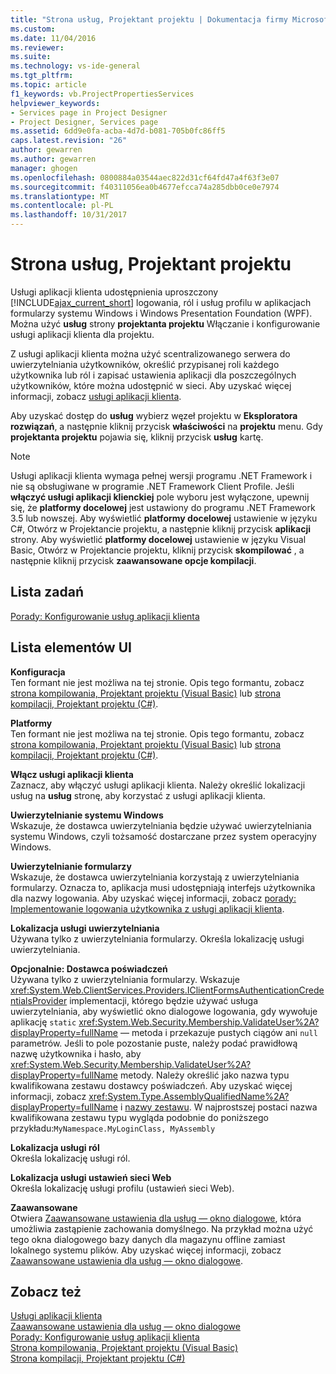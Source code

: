 ```yaml
---
title: "Strona usług, Projektant projektu | Dokumentacja firmy Microsoft"
ms.custom: 
ms.date: 11/04/2016
ms.reviewer: 
ms.suite: 
ms.technology: vs-ide-general
ms.tgt_pltfrm: 
ms.topic: article
f1_keywords: vb.ProjectPropertiesServices
helpviewer_keywords:
- Services page in Project Designer
- Project Designer, Services page
ms.assetid: 6dd9e0fa-acba-4d7d-b081-705b0fc86ff5
caps.latest.revision: "26"
author: gewarren
ms.author: gewarren
manager: ghogen
ms.openlocfilehash: 0800884a03544aec822d31cf64fd47a4f63f3e07
ms.sourcegitcommit: f40311056ea0b4677efcca74a285dbb0ce0e7974
ms.translationtype: MT
ms.contentlocale: pl-PL
ms.lasthandoff: 10/31/2017
---
```

# <a name="services-page-project-designer"></a>Strona usług, Projektant projektu
Usługi aplikacji klienta udostępnienia uproszczony [!INCLUDE[ajax_current_short](../../ide/reference/includes/ajax_current_short_md.md)] logowania, ról i usług profilu w aplikacjach formularzy systemu Windows i Windows Presentation Foundation (WPF). Można użyć **usług** strony **projektanta projektu** Włączanie i konfigurowanie usługi aplikacji klienta dla projektu.  
  
 Z usługi aplikacji klienta można użyć scentralizowanego serwera do uwierzytelniania użytkowników, określić przypisanej roli każdego użytkownika lub ról i zapisać ustawienia aplikacji dla poszczególnych użytkowników, które można udostępnić w sieci. Aby uzyskać więcej informacji, zobacz [usługi aplikacji klienta](/dotnet/framework/common-client-technologies/client-application-services).  
  
 Aby uzyskać dostęp do **usług** wybierz węzeł projektu w **Eksploratora rozwiązań**, a następnie kliknij przycisk **właściwości** na **projektu** menu. Gdy **projektanta projektu** pojawia się, kliknij przycisk **usług** kartę.  
  
> [!NOTE]
>  Usługi aplikacji klienta wymaga pełnej wersji programu .NET Framework i nie są obsługiwane w programie .NET Framework Client Profile. Jeśli **włączyć usługi aplikacji klienckiej** pole wyboru jest wyłączone, upewnij się, że **platformy docelowej** jest ustawiony do programu .NET Framework 3.5 lub nowszej. Aby wyświetlić **platformy docelowej** ustawienie w języku C#, Otwórz w Projektancie projektu, a następnie kliknij przycisk **aplikacji** strony. Aby wyświetlić **platformy docelowej** ustawienie w języku Visual Basic, Otwórz w Projektancie projektu, kliknij przycisk **skompilować** , a następnie kliknij przycisk **zaawansowane opcje kompilacji**.  
  
## <a name="task-list"></a>Lista zadań  
 [Porady: Konfigurowanie usług aplikacji klienta](/dotnet/framework/common-client-technologies/how-to-configure-client-application-services)  
  
## <a name="uielement-list"></a>Lista elementów UI  
 **Konfiguracja**  
 Ten formant nie jest możliwa na tej stronie. Opis tego formantu, zobacz [strona kompilowania, Projektant projektu (Visual Basic)](../../ide/reference/compile-page-project-designer-visual-basic.md) lub [strona kompilacji, Projektant projektu (C#)](../../ide/reference/build-page-project-designer-csharp.md).  
  
 **Platformy**  
 Ten formant nie jest możliwa na tej stronie. Opis tego formantu, zobacz [strona kompilowania, Projektant projektu (Visual Basic)](../../ide/reference/compile-page-project-designer-visual-basic.md) lub [strona kompilacji, Projektant projektu (C#)](../../ide/reference/build-page-project-designer-csharp.md).  
  
 **Włącz usługi aplikacji klienta**  
 Zaznacz, aby włączyć usługi aplikacji klienta. Należy określić lokalizacji usług na **usług** stronę, aby korzystać z usługi aplikacji klienta.  
  
 **Uwierzytelnianie systemu Windows**  
 Wskazuje, że dostawca uwierzytelniania będzie używać uwierzytelniania systemu Windows, czyli tożsamość dostarczane przez system operacyjny Windows.  
  
 **Uwierzytelnianie formularzy**  
 Wskazuje, że dostawca uwierzytelniania korzystają z uwierzytelniania formularzy. Oznacza to, aplikacja musi udostępniają interfejs użytkownika dla nazwy logowania. Aby uzyskać więcej informacji, zobacz [porady: Implementowanie logowania użytkownika z usługi aplikacji klienta](/dotnet/framework/common-client-technologies/how-to-implement-user-login-with-client-application-services).  
  
 **Lokalizacja usługi uwierzytelniania**  
 Używana tylko z uwierzytelniania formularzy. Określa lokalizację usługi uwierzytelniania.  
  
 **Opcjonalnie: Dostawca poświadczeń**  
 Używana tylko z uwierzytelniania formularzy. Wskazuje <xref:System.Web.ClientServices.Providers.IClientFormsAuthenticationCredentialsProvider> implementacji, którego będzie używać usługa uwierzytelniania, aby wyświetlić okno dialogowe logowania, gdy wywołuje aplikację `static` <xref:System.Web.Security.Membership.ValidateUser%2A?displayProperty=fullName> — metoda i przekazuje pustych ciągów ani `null` parametrów. Jeśli to pole pozostanie puste, należy podać prawidłową nazwę użytkownika i hasło, aby <xref:System.Web.Security.Membership.ValidateUser%2A?displayProperty=fullName> metody. Należy określić jako nazwa typu kwalifikowana zestawu dostawcy poświadczeń. Aby uzyskać więcej informacji, zobacz <xref:System.Type.AssemblyQualifiedName%2A?displayProperty=fullName> i [nazwy zestawu](/dotnet/framework/app-domains/assembly-names). W najprostszej postaci nazwa kwalifikowana zestawu typu wygląda podobnie do poniższego przykładu:`MyNamespace.MyLoginClass, MyAssembly`  
  
 **Lokalizacja usługi ról**  
 Określa lokalizację usługi ról.  
  
 **Lokalizacja usługi ustawień sieci Web**  
 Określa lokalizację usługi profilu (ustawień sieci Web).  
  
 **Zaawansowane**  
 Otwiera [Zaawansowane ustawienia dla usług — okno dialogowe](../../ide/reference/advanced-settings-for-services-dialog-box.md), która umożliwia zastąpienie zachowania domyślnego. Na przykład można użyć tego okna dialogowego bazy danych dla magazynu offline zamiast lokalnego systemu plików. Aby uzyskać więcej informacji, zobacz [Zaawansowane ustawienia dla usług — okno dialogowe](../../ide/reference/advanced-settings-for-services-dialog-box.md).  
  
## <a name="see-also"></a>Zobacz też  
 [Usługi aplikacji klienta](/dotnet/framework/common-client-technologies/client-application-services)   
 [Zaawansowane ustawienia dla usług — okno dialogowe](../../ide/reference/advanced-settings-for-services-dialog-box.md)   
 [Porady: Konfigurowanie usług aplikacji klienta](/dotnet/framework/common-client-technologies/how-to-configure-client-application-services)   
 [Strona kompilowania, Projektant projektu (Visual Basic)](../../ide/reference/compile-page-project-designer-visual-basic.md)   
 [Strona kompilacji, Projektant projektu (C#)](../../ide/reference/build-page-project-designer-csharp.md)   
